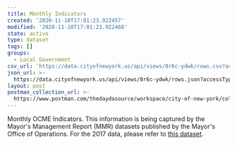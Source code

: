 ```yaml
---
title: Monthly Indicators
created: '2020-11-10T17:01:23.922457'
modified: '2020-11-10T17:01:23.922468'
state: active
type: dataset
tags: []
groups:
  - Local Government
csv_url: 'https://data.cityofnewyork.us/api/views/8r6c-ydwk/rows.csv?accessType=DOWNLOAD'
json_url: >-
  https://data.cityofnewyork.us/api/views/8r6c-ydwk/rows.json?accessType=DOWNLOAD
layout: post
postman_collection_url: >-
  https://www.postman.com/thedaydasource/workspace/city-of-new-york/collection/15909983-53dc3eb6-a64b-47ff-b72c-7fc299231a7b
---
```

Monthly OCME Indicators. This information is being captured by the  Mayor's Management Report (MMR) datasets published by the Mayor's Office of Operations. For the 2017 data, please refer to <a href="https://data.cityofnewyork.us/City-Government/FY17-MMR-Agency-Performance-Indicators/25cx-4jug">this dataset</a>.

